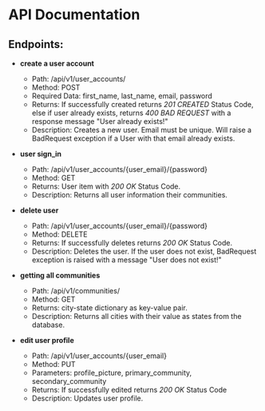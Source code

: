 # API Documentation

## Endpoints:
- **create a user account**
  - Path: /api/v1/user_accounts/
  - Method: POST
  - Required Data: first_name, last_name, email, password
  - Returns: If successfully created returns *201 CREATED* Status Code, else
             if user already exists, returns *400 BAD REQUEST* with a response
             message "User already exists!"
  - Description: Creates a new user. Email must be unique. Will raise a 
                 BadRequest exception if a User with that email already exists.

- **user sign_in**
  - Path: /api/v1/user_accounts/{user_email}/{password}
  - Method: GET
  - Returns: User item with *200 OK* Status Code.
  - Description: Returns all user information their communities.

- **delete user**
  - Path: /api/v1/user_accounts/{user_email}/{password}
  - Method: DELETE
  - Returns: If successfully deletes returns *200 OK* Status Code.
  - Description: Deletes the user. If the user does not exist, BadRequest 
                 exception is raised with a message "User does not exist!"

- **getting all communities**
  - Path: /api/v1/communities/
  - Method: GET
  - Returns: city-state dictionary as key-value pair.
  - Description: Returns all cities with their value as states from the database.

- **edit user profile**
  - Path: /api/v1/user_accounts/{user_email}
  - Method: PUT
  - Parameters: profile_picture, primary_community, secondary_community
  - Returns: If successfully edited returns *200 OK* Status Code
  - Description: Updates user profile.